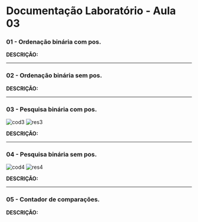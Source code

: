 # Documentação Laboratório - Aula 03

### 01 - Ordenação binária com pos.



**DESCRIÇÃO:**

---

### 02 - Ordenação binária sem pos.



**DESCRIÇÃO:**

---

### 03 - Pesquisa binária com pos.

![cod3](https://user-images.githubusercontent.com/97108963/190245427-abd58d08-1891-49a7-8fa6-14a5addb2020.PNG)
![res3](https://user-images.githubusercontent.com/97108963/190245434-c3cc84d7-ef78-440e-9387-788794d8ef23.PNG)

**DESCRIÇÃO:**

---

### 04 - Pesquisa binária sem pos.

![cod4](https://user-images.githubusercontent.com/97108963/190245433-9ae558bc-0dae-4185-a6e2-3d1dc0293671.PNG)
![res4](https://user-images.githubusercontent.com/97108963/190245435-2bcb1b3e-6d81-4ee9-8cc5-79031e01779b.PNG)

**DESCRIÇÃO:**

---

### 05 - Contador de comparações.



**DESCRIÇÃO:**
